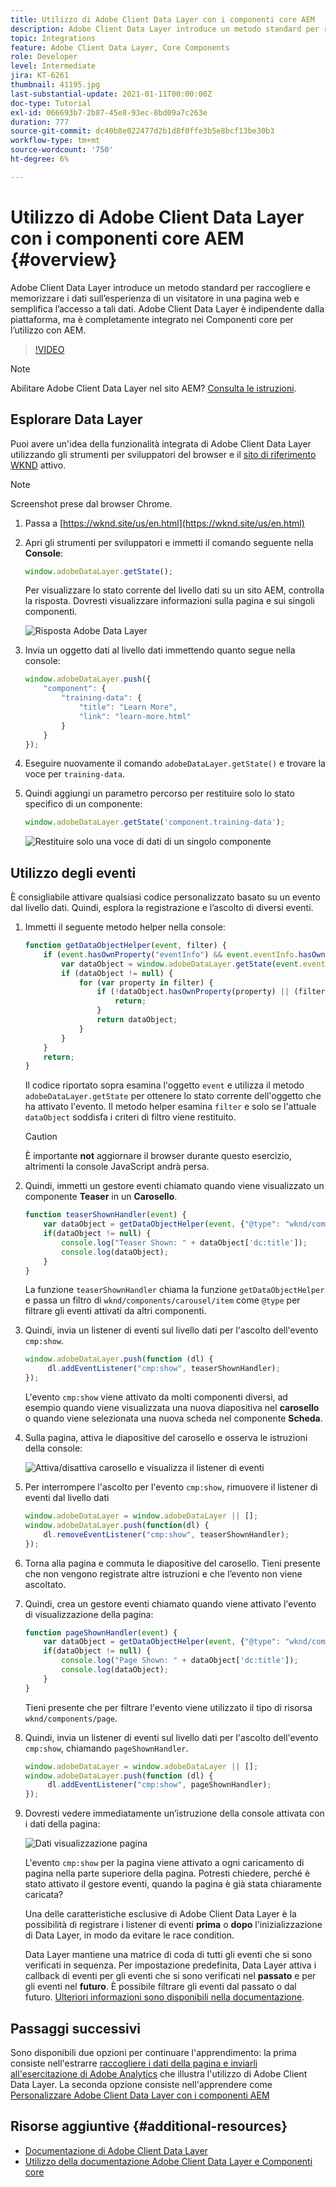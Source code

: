 ```yaml
---
title: Utilizzo di Adobe Client Data Layer con i componenti core AEM
description: Adobe Client Data Layer introduce un metodo standard per raccogliere e memorizzare i dati sull’esperienza di un visitatore in una pagina web e semplifica l’accesso a tali dati. Adobe Client Data Layer è indipendente dalla piattaforma, ma è completamente integrato nei Componenti core per l’utilizzo con AEM.
topic: Integrations
feature: Adobe Client Data Layer, Core Components
role: Developer
level: Intermediate
jira: KT-6261
thumbnail: 41195.jpg
last-substantial-update: 2021-01-11T00:00:00Z
doc-type: Tutorial
exl-id: 066693b7-2b87-45e8-93ec-8bd09a7c263e
duration: 777
source-git-commit: dc40b8e022477d2b1d8f0ffe3b5e8bcf13be30b3
workflow-type: tm+mt
source-wordcount: '750'
ht-degree: 6%

---
```


# Utilizzo di Adobe Client Data Layer con i componenti core AEM {#overview}

Adobe Client Data Layer introduce un metodo standard per raccogliere e memorizzare i dati sull’esperienza di un visitatore in una pagina web e semplifica l’accesso a tali dati. Adobe Client Data Layer è indipendente dalla piattaforma, ma è completamente integrato nei Componenti core per l’utilizzo con AEM.

>[!VIDEO](https://video.tv.adobe.com/v/41195?quality=12&learn=on)

>[!NOTE]
>
> Abilitare Adobe Client Data Layer nel sito AEM? [Consulta le istruzioni](https://experienceleague.adobe.com/docs/experience-manager-core-components/using/developing/data-layer/overview.html#installation-activation).

## Esplorare Data Layer

Puoi avere un&#39;idea della funzionalità integrata di Adobe Client Data Layer utilizzando gli strumenti per sviluppatori del browser e il [sito di riferimento WKND](https://wknd.site/us/en.html) attivo.

>[!NOTE]
>
> Screenshot prese dal browser Chrome.

1. Passa a [https://wknd.site/us/en.html](https://wknd.site/us/en.html)
1. Apri gli strumenti per sviluppatori e immetti il comando seguente nella **Console**:

   ```js
   window.adobeDataLayer.getState();
   ```

   Per visualizzare lo stato corrente del livello dati su un sito AEM, controlla la risposta. Dovresti visualizzare informazioni sulla pagina e sui singoli componenti.

   ![Risposta Adobe Data Layer](assets/data-layer-state-response.png)

1. Invia un oggetto dati al livello dati immettendo quanto segue nella console:

   ```js
   window.adobeDataLayer.push({
       "component": {
           "training-data": {
               "title": "Learn More",
               "link": "learn-more.html"
           }
       }
   });
   ```

1. Eseguire nuovamente il comando `adobeDataLayer.getState()` e trovare la voce per `training-data`.
1. Quindi aggiungi un parametro percorso per restituire solo lo stato specifico di un componente:

   ```js
   window.adobeDataLayer.getState('component.training-data');
   ```

   ![Restituire solo una voce di dati di un singolo componente](assets/return-just-single-component.png)

## Utilizzo degli eventi

È consigliabile attivare qualsiasi codice personalizzato basato su un evento dal livello dati. Quindi, esplora la registrazione e l’ascolto di diversi eventi.

1. Immetti il seguente metodo helper nella console:

   ```js
   function getDataObjectHelper(event, filter) {
       if (event.hasOwnProperty("eventInfo") && event.eventInfo.hasOwnProperty("path")) {
           var dataObject = window.adobeDataLayer.getState(event.eventInfo.path);
           if (dataObject != null) {
               for (var property in filter) {
                   if (!dataObject.hasOwnProperty(property) || (filter[property] !== null && filter[property] !== dataObject[property])) {
                       return;
                   }
                   return dataObject;
               }
           }
       }
       return;
   }
   ```

   Il codice riportato sopra esamina l&#39;oggetto `event` e utilizza il metodo `adobeDataLayer.getState` per ottenere lo stato corrente dell&#39;oggetto che ha attivato l&#39;evento. Il metodo helper esamina `filter` e solo se l&#39;attuale `dataObject` soddisfa i criteri di filtro viene restituito.

   >[!CAUTION]
   >
   > È importante **not** aggiornare il browser durante questo esercizio, altrimenti la console JavaScript andrà persa.

1. Quindi, immetti un gestore eventi chiamato quando viene visualizzato un componente **Teaser** in un **Carosello**.

   ```js
   function teaserShownHandler(event) {
       var dataObject = getDataObjectHelper(event, {"@type": "wknd/components/carousel/item"});
       if(dataObject != null) {
           console.log("Teaser Shown: " + dataObject['dc:title']);
           console.log(dataObject);
       }
   }
   ```

   La funzione `teaserShownHandler` chiama la funzione `getDataObjectHelper` e passa un filtro di `wknd/components/carousel/item` come `@type` per filtrare gli eventi attivati da altri componenti.

1. Quindi, invia un listener di eventi sul livello dati per l&#39;ascolto dell&#39;evento `cmp:show`.

   ```js
   window.adobeDataLayer.push(function (dl) {
        dl.addEventListener("cmp:show", teaserShownHandler);
   });
   ```

   L&#39;evento `cmp:show` viene attivato da molti componenti diversi, ad esempio quando viene visualizzata una nuova diapositiva nel **carosello** o quando viene selezionata una nuova scheda nel componente **Scheda**.

1. Sulla pagina, attiva le diapositive del carosello e osserva le istruzioni della console:

   ![Attiva/disattiva carosello e visualizza il listener di eventi](assets/teaser-console-slides.png)

1. Per interrompere l&#39;ascolto per l&#39;evento `cmp:show`, rimuovere il listener di eventi dal livello dati

   ```js
   window.adobeDataLayer = window.adobeDataLayer || [];
   window.adobeDataLayer.push(function(dl) {
       dl.removeEventListener("cmp:show", teaserShownHandler);
   });
   ```

1. Torna alla pagina e commuta le diapositive del carosello. Tieni presente che non vengono registrate altre istruzioni e che l’evento non viene ascoltato.

1. Quindi, crea un gestore eventi chiamato quando viene attivato l&#39;evento di visualizzazione della pagina:

   ```js
   function pageShownHandler(event) {
       var dataObject = getDataObjectHelper(event, {"@type": "wknd/components/page"});
       if(dataObject != null) {
           console.log("Page Shown: " + dataObject['dc:title']);
           console.log(dataObject);
       }
   }
   ```

   Tieni presente che per filtrare l&#39;evento viene utilizzato il tipo di risorsa `wknd/components/page`.

1. Quindi, invia un listener di eventi sul livello dati per l&#39;ascolto dell&#39;evento `cmp:show`, chiamando `pageShownHandler`.

   ```js
   window.adobeDataLayer = window.adobeDataLayer || [];
   window.adobeDataLayer.push(function (dl) {
        dl.addEventListener("cmp:show", pageShownHandler);
   });
   ```

1. Dovresti vedere immediatamente un’istruzione della console attivata con i dati della pagina:

   ![Dati visualizzazione pagina](assets/page-show-console-data.png)

   L&#39;evento `cmp:show` per la pagina viene attivato a ogni caricamento di pagina nella parte superiore della pagina. Potresti chiedere, perché è stato attivato il gestore eventi, quando la pagina è già stata chiaramente caricata?

   Una delle caratteristiche esclusive di Adobe Client Data Layer è la possibilità di registrare i listener di eventi **prima** o **dopo** l&#39;inizializzazione di Data Layer, in modo da evitare le race condition.

   Data Layer mantiene una matrice di coda di tutti gli eventi che si sono verificati in sequenza. Per impostazione predefinita, Data Layer attiva i callback di eventi per gli eventi che si sono verificati nel **passato** e per gli eventi nel **futuro**. È possibile filtrare gli eventi dal passato o dal futuro. [Ulteriori informazioni sono disponibili nella documentazione](https://github.com/adobe/adobe-client-data-layer/wiki#addeventlistener).


## Passaggi successivi

Sono disponibili due opzioni per continuare l&#39;apprendimento: la prima consiste nell&#39;estrarre [raccogliere i dati della pagina e inviarli all&#39;esercitazione di Adobe Analytics](../analytics/collect-data-analytics.md) che illustra l&#39;utilizzo di Adobe Client Data Layer. La seconda opzione consiste nell&#39;apprendere come [Personalizzare Adobe Client Data Layer con i componenti AEM](./data-layer-customize.md)


## Risorse aggiuntive {#additional-resources}

* [Documentazione di Adobe Client Data Layer](https://github.com/adobe/adobe-client-data-layer/wiki)
* [Utilizzo della documentazione Adobe Client Data Layer e Componenti core](https://experienceleague.adobe.com/docs/experience-manager-core-components/using/developing/data-layer/overview.html?lang=it)
